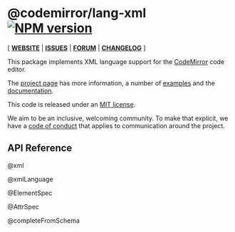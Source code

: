 <!-- NOTE: README.md is generated from src/README.md -->

# @codemirror/lang-xml [![NPM version](https://img.shields.io/npm/v/@codemirror/lang-xml.svg)](https://www.npmjs.org/package/@codemirror/lang-xml)

[ [**WEBSITE**](https://codemirror.net/6/) | [**ISSUES**](https://github.com/codemirror/codemirror.next/issues) | [**FORUM**](https://discuss.codemirror.net/c/next/) | [**CHANGELOG**](https://github.com/codemirror/lang-xml/blob/main/CHANGELOG.md) ]

This package implements XML language support for the
[CodeMirror](https://codemirror.net/6/) code editor.

The [project page](https://codemirror.net/6/) has more information, a
number of [examples](https://codemirror.net/6/examples/) and the
[documentation](https://codemirror.net/6/docs/).

This code is released under an
[MIT license](https://github.com/codemirror/lang-xml/tree/main/LICENSE).

We aim to be an inclusive, welcoming community. To make that explicit,
we have a [code of
conduct](http://contributor-covenant.org/version/1/1/0/) that applies
to communication around the project.

## API Reference

@xml

@xmlLanguage

@ElementSpec

@AttrSpec

@completeFromSchema
